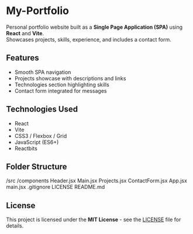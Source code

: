 # My-Portfolio
Personal portfolio website built as a **Single Page Application (SPA)** using **React** and **Vite**.  
Showcases projects, skills, experience, and includes a contact form.

## Features
- Smooth SPA navigation
- Projects showcase with descriptions and links
- Technologies section highlighting skills
- Contact form integrated for messages

## Technologies Used
- React
- Vite
- CSS3 / Flexbox / Grid
- JavaScript (ES6+)
- Reactbits 

## Folder Structure
/src
/components
Header.jsx
Main.jsx
Projects.jsx
ContactForm.jsx
App.jsx
main.jsx
.gitignore
LICENSE
README.md

## License
This project is licensed under the **MIT License** - see the [LICENSE](LICENSE) file for details.



